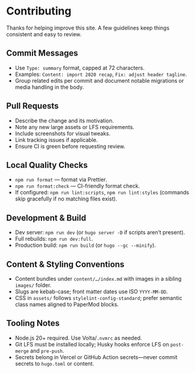 # Contributing

Thanks for helping improve this site. A few guidelines keep things consistent and easy to review.

## Commit Messages

- Use `Type: summary` format, capped at 72 characters.
- Examples: `Content: import 2020 recap`, `Fix: adjust header tagline`.
- Group related edits per commit and document notable migrations or media handling in the body.

## Pull Requests

- Describe the change and its motivation.
- Note any new large assets or LFS requirements.
- Include screenshots for visual tweaks.
- Link tracking issues if applicable.
- Ensure CI is green before requesting review.

## Local Quality Checks

- `npm run format` — format via Prettier.
- `npm run format:check` — CI-friendly format check.
- If configured: `npm run lint:scripts`, `npm run lint:styles` (commands skip gracefully if no matching files exist).

## Development & Build

- Dev server: `npm run dev` (or `hugo server -D` if scripts aren’t present).
- Full rebuilds: `npm run dev:full`.
- Production build: `npm run build` (or `hugo --gc --minify`).

## Content & Styling Conventions

- Content bundles under `content/…/index.md` with images in a sibling `images/` folder.
- Slugs are kebab-case; front matter dates use ISO `YYYY-MM-DD`.
- CSS in `assets/` follows `stylelint-config-standard`; prefer semantic class names aligned to PaperMod blocks.

## Tooling Notes

- Node.js 20+ required. Use Volta/`.nvmrc` as needed.
- Git LFS must be installed locally; Husky hooks enforce LFS on `post-merge` and `pre-push`.
- Secrets belong in Vercel or GitHub Action secrets—never commit secrets to `hugo.toml` or content.
